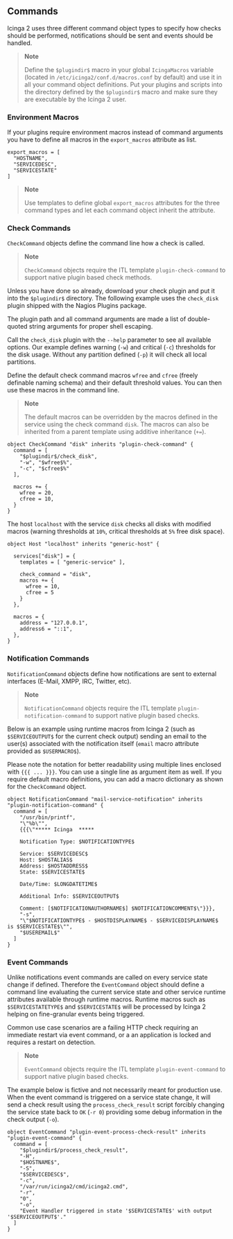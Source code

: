 ## Commands

Icinga 2 uses three different command object types to specify how
checks should be performed, notifications should be sent and
events should be handled.

> **Note**
>
> Define the `$plugindir$` macro in your global `IcingaMacros` variable
> (located in `/etc/icinga2/conf.d/macros.conf` by default) and use
> it in all your command object definitions.
> Put your plugins and scripts into the directory defined by the `$plugindir$` macro
> and make sure they are executable by the Icinga 2 user.

### Environment Macros

If your plugins require environment macros instead of command arguments you have
to define all macros in the `export_macros` attribute as list.

    export_macros = [
      "HOSTNAME",
      "SERVICEDESC",
      "SERVICESTATE"
    ]
    
> **Note**
>
> Use templates to define global `export_macros` attributes for the three
> command types and let each command object inherit the attribute.

### Check Commands

`CheckCommand` objects define the command line how a check is called.

> **Note**
>
> `CheckCommand` objects require the ITL template `plugin-check-command`
> to support native plugin based check methods.

Unless you have done so already, download your check plugin and put it
into the `$plugindir$` directory. The following example uses the
`check_disk` plugin shipped with the Nagios Plugins package.

The plugin path and all command arguments are made a list of
double-quoted string arguments for proper shell escaping.

Call the `check_disk` plugin with the `--help` parameter to see
all available options. Our example defines warning (`-w`) and
critical (`-c`) thresholds for the disk usage. Without any
partition defined (`-p`) it will check all local partitions.

Define the default check command macros `wfree` and `cfree` (freely
definable naming schema) and their default threshold values. You can
then use these macros in the command line.

> **Note**
>
> The default macros can be overridden by the macros defined in
> the service using the check command `disk`. The macros can also
> be inherited from a parent template using additive inheritance (`+=`).

    object CheckCommand "disk" inherits "plugin-check-command" {
      command = [
        "$plugindir$/check_disk",
        "-w", "$wfree$%",
        "-c", "$cfree$%"
      ],

      macros += {
        wfree = 20,
        cfree = 10,
      }
    }

The host `localhost` with the service `disk` checks all disks with modified
macros (warning thresholds at `10%`, critical thresholds at `5%` free disk
space).

    object Host "localhost" inherits "generic-host" {

      services["disk"] = {
        templates = [ "generic-service" ],

        check_command = "disk",
        macros += {
          wfree = 10,
          cfree = 5
        }
      },

      macros = {
        address = "127.0.0.1",
        address6 = "::1",
      },
    }
    

### Notification Commands

`NotificationCommand` objects define how notifications are sent to external
interfaces (E-Mail, XMPP, IRC, Twitter, etc).

> **Note**
>
> `NotificationCommand` objects require the ITL template `plugin-notification-command`
> to support native plugin based checks.

Below is an example using runtime macros from Icinga 2 (such as `$SERVICEOUTPUT$` for
the current check output) sending an email to the user(s) associated with the
notification itself (`email` macro attribute provided as `$USERMACRO$`).

Please note the notation for better readability using multiple lines enclosed with
`{{{ ... }}}`. You can use a single line as argument item as well. If you require
default macro definitions, you can add a macro dictionary as shown for the
`CheckCommand` object.

    object NotificationCommand "mail-service-notification" inherits "plugin-notification-command" {
      command = [
        "/usr/bin/printf",
        "\"%b\"",
        {{{\"***** Icinga  *****
    
        Notification Type: $NOTIFICATIONTYPE$
    
        Service: $SERVICEDESC$
        Host: $HOSTALIAS$
        Address: $HOSTADDRESS$
        State: $SERVICESTATE$
    
        Date/Time: $LONGDATETIME$
    
        Additional Info: $SERVICEOUTPUT$
    
        Comment: [$NOTIFICATIONAUTHORNAME$] $NOTIFICATIONCOMMENT$\"}}},
        "-s",
        "\"$NOTIFICATIONTYPE$ - $HOSTDISPLAYNAME$ - $SERVICEDISPLAYNAME$ is $SERVICESTATE$\"",
        "$USEREMAIL$"
      ]
    }



### Event Commands

Unlike notifications event commands are called on every service state change
if defined. Therefore the `EventCommand` object should define a command line
evaluating the current service state and other service runtime attributes
available through runtime macros. Runtime macros such as `$SERVICESTATETYPE$`
and `$SERVICESTATE$` will be processed by Icinga 2 helping on fine-granular
events being triggered.

Common use case scenarios are a failing HTTP check requiring an immediate
restart via event command, or a an application is locked and requires
a restart on detection.

> **Note**
>
> `EventCommand` objects require the ITL template `plugin-event-command`
> to support native plugin based checks.

The example below is fictive and not necessarily meant for production use.
When the event command is triggered on a service state change, it will
send a check result using the `process_check_result` script forcibly
changing the service state back to `OK` (`-r 0`) providing some debug
information in the check output (`-o`).

    object EventCommand "plugin-event-process-check-result" inherits "plugin-event-command" {
      command = [ 
        "$plugindir$/process_check_result",
        "-H",
        "$HOSTNAME$",
        "-S",
        "$SERVICEDESC$",
        "-c",
        "/var/run/icinga2/cmd/icinga2.cmd",
        "-r",
        "0",
        "-o",
        "Event Handler triggered in state '$SERVICESTATE$' with output '$SERVICEOUTPUT$'."
      ]       
    }
    

